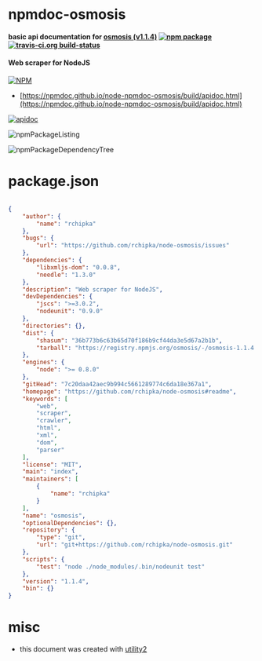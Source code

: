 # npmdoc-osmosis

#### basic api documentation for  [osmosis (v1.1.4)](https://github.com/rchipka/node-osmosis#readme)  [![npm package](https://img.shields.io/npm/v/npmdoc-osmosis.svg?style=flat-square)](https://www.npmjs.org/package/npmdoc-osmosis) [![travis-ci.org build-status](https://api.travis-ci.org/npmdoc/node-npmdoc-osmosis.svg)](https://travis-ci.org/npmdoc/node-npmdoc-osmosis)

#### Web scraper for NodeJS

[![NPM](https://nodei.co/npm/osmosis.png?downloads=true&downloadRank=true&stars=true)](https://www.npmjs.com/package/osmosis)

- [https://npmdoc.github.io/node-npmdoc-osmosis/build/apidoc.html](https://npmdoc.github.io/node-npmdoc-osmosis/build/apidoc.html)

[![apidoc](https://npmdoc.github.io/node-npmdoc-osmosis/build/screenCapture.buildCi.browser.%252Ftmp%252Fbuild%252Fapidoc.html.png)](https://npmdoc.github.io/node-npmdoc-osmosis/build/apidoc.html)

![npmPackageListing](https://npmdoc.github.io/node-npmdoc-osmosis/build/screenCapture.npmPackageListing.svg)

![npmPackageDependencyTree](https://npmdoc.github.io/node-npmdoc-osmosis/build/screenCapture.npmPackageDependencyTree.svg)



# package.json

```json

{
    "author": {
        "name": "rchipka"
    },
    "bugs": {
        "url": "https://github.com/rchipka/node-osmosis/issues"
    },
    "dependencies": {
        "libxmljs-dom": "0.0.8",
        "needle": "1.3.0"
    },
    "description": "Web scraper for NodeJS",
    "devDependencies": {
        "jscs": ">=3.0.2",
        "nodeunit": "0.9.0"
    },
    "directories": {},
    "dist": {
        "shasum": "36b773b6c63b65d70f186b9cf44da3e5d67a2b1b",
        "tarball": "https://registry.npmjs.org/osmosis/-/osmosis-1.1.4.tgz"
    },
    "engines": {
        "node": ">= 0.8.0"
    },
    "gitHead": "7c20daa42aec9b994c5661289774c6da18e367a1",
    "homepage": "https://github.com/rchipka/node-osmosis#readme",
    "keywords": [
        "web",
        "scraper",
        "crawler",
        "html",
        "xml",
        "dom",
        "parser"
    ],
    "license": "MIT",
    "main": "index",
    "maintainers": [
        {
            "name": "rchipka"
        }
    ],
    "name": "osmosis",
    "optionalDependencies": {},
    "repository": {
        "type": "git",
        "url": "git+https://github.com/rchipka/node-osmosis.git"
    },
    "scripts": {
        "test": "node ./node_modules/.bin/nodeunit test"
    },
    "version": "1.1.4",
    "bin": {}
}
```



# misc
- this document was created with [utility2](https://github.com/kaizhu256/node-utility2)
